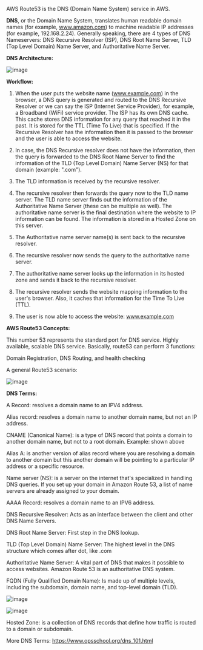 AWS Route53 is the DNS (Domain Name System) service in AWS.

**DNS**, or the Domain Name System, translates human readable domain names (for example, www.amazon.com) to machine readable IP addresses (for example, 192.168.2.24).
Generally speaking, there are 4 types of DNS Nameservers: DNS Recursive Resolver (ISP), DNS Root Name Server, TLD (Top Level Domain) Name Server, and Authoritative Name Server.

**DNS Architecture:**

![image](https://github.com/user-attachments/assets/c7af43b8-bb42-4ca8-8fad-5bd091401974)

**Workflow:**

1. When the user puts the website name (www.example.com) in the browser, a DNS query is generated and routed to the DNS Recursive Resolver or we can say the ISP (Internet Service Provider), for example, a Broadband (WiFi) service provider. The ISP has its own DNS cache. This cache stores DNS information for any query that reached it in the past. It is stored for the TTL (Time To Live) that is specified. If the Recursive Resolver has the information then it is passed to the browser and the user is able to access the website.
   
2. In case, the DNS Recursive resolver does not have the information, then the query is forwarded to the DNS Root Name Server to find the information of the TLD (Top Level Domain) Name Server (NS) for that domain (example: ".com").

3. The TLD information is received by the recursive resolver.

4. The recursive resolver then forwards the query now to the TLD name server. The TLD name server finds out the information of the Authoritative Name Server (these can be multiple as well). The authoritative name server is the final destination where the website to IP information can be found. The information is stored in a Hosted Zone on this server.

5. The Authoritative name server name(s) is sent back to the recursive resolver.

6. The recursive resolver now sends the query to the authoritative name server.

7. The authoritative name server looks up the information in its hosted zone and sends it back to the recursive resolver.

8. The recursive resolver sends the website mapping information to the user's browser. Also, it caches that information for the Time To Live (TTL).

9. The user is now able to access the website: www.example.com

**AWS Route53 Concepts:**

This number 53 represents the standard port for DNS service. Highly available, scalable DNS service. Basically, route53 can perform 3 functions:

Domain Registration, DNS Routing, and health checking

A general Route53 scenario:

![image](https://github.com/user-attachments/assets/0735a99f-154b-4540-bbbd-8102afff6e79)

**DNS Terms:**

A Record: resolves a domain name to an IPV4 address.

Alias record: resolves a domain name to another domain name, but not an IP address.

CNAME (Canonical Name):  is a type of DNS record that points a domain to another domain name, but not to a root domain. Example: shown above

Alias A: is another version of alias record where you are resolving a domain to another domain but this another domain will be pointing to a particular IP address or a specific resource.

Name server (NS): is a server on the internet that's specialized in handling DNS queries. If you set up your domain in Amazon Route 53, a list of name servers are already assigned to your domain.

AAAA Record: resolves a domain name to an IPV6 address.

DNS Recursive Resolver: Acts as an interface between the client and other DNS Name Servers.

DNS Root Name Server: First step in the DNS lookup.

TLD (Top Level Domain) Name Server: The highest level in the DNS structure which comes after dot, like .com

Authoritative Name Server: A vital part of DNS that makes it possible to access websites. Amazon Route 53 is an authoritative DNS system.

FQDN (Fully Qualified Domain Name):  Is made up of multiple levels, including the subdomain, domain name, and top-level domain (TLD). 

![image](https://github.com/user-attachments/assets/b5d6c4fc-8289-47da-87f5-e93b55527279)


![image](https://github.com/user-attachments/assets/79f60db2-5463-4a3b-ab01-d598ff3d9703)

Hosted Zone: is a collection of DNS records that define how traffic is routed to a domain or subdomain.

More DNS Terms: https://www.opsschool.org/dns_101.html

